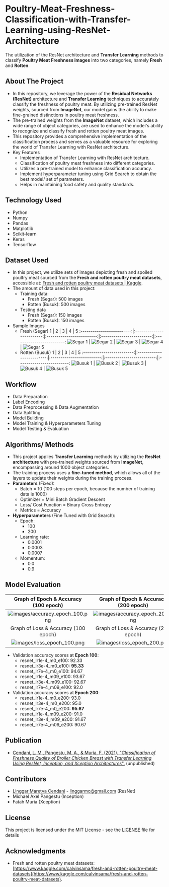 # Poultry-Meat-Freshness-Classification-with-Transfer-Learning-using-ResNet-Architecture
The utilization of the ResNet architecture and **Transfer Learning** methods to classify **Poultry Meat Freshness images** into two categories, namely **Fresh** and **Rotten**.

## About The Project

* In this repository, we leverage the power of the **Residual Networks (ResNet)** architecture and **Transfer Learning** techniques to accurately classify the freshness of poultry meat. By utilizing pre-trained ResNet weights, sourced from **ImageNet**, our model gains the ability to make fine-grained distinctions in poultry meat freshness.
* The pre-trained weights from the **ImageNet** dataset, which includes a wide range of object categories, are used to enhance the model's ability to recognize and classify fresh and rotten poultry meat images.
* This repository provides a comprehensive implementation of the classification process and serves as a valuable resource for exploring the world of Transfer Learning with ResNet architecture.
* Key Features
  * Implementation of Transfer Learning with ResNet architecture.
  * Classification of poultry meat freshness into different categories.
  * Utilizes a pre-trained model to enhance classification accuracy.
  * Implement hyperparameter tuning using Grid Search to obtain the best model/ set of parameters.
  * Helps in maintaining food safety and quality standards.

## Technology Used
* Python
* Numpy
* Pandas
* Matplotlib
* Scikit-learn
* Keras
* Tensorflow

## Dataset Used
  - In this project, we utilize sets of images depicting fresh and spoiled poultry meat sourced from the **Fresh and rotten poultry meat datasets**, accessible at: [Fresh and rotten poultry meat datasets | Kaggle](https://www.kaggle.com/calvinsama/fresh-and-rotten-poultry-meat-datasets).
  - The amount of data used in this project:
    - Training data:
      - Fresh (Segar): 500 images
      - Rotten (Busuk): 500 images
    - Testing data
      - Fresh (Segar): 150 images
      - Rotten (Busuk): 150 images
  - Sample Images
    - Fresh (Segar)
      1 | 2 | 3 | 4 | 5
      :-------------------------:|:-------------------------:|:-------------------------:|:-------------------------:|:-------------------------:
      ![Segar 1](dataset_citra_dada_ayam/dataset%20200x200/training/segar_0001.jpg) | ![Segar 2](dataset_citra_dada_ayam/dataset%20200x200/training/segar_0010.jpg) | ![Segar 3](dataset_citra_dada_ayam/dataset%20200x200/training/segar_0100.jpg) | ![Segar 4](dataset_citra_dada_ayam/dataset%20200x200/training/segar_0201.jpg) | ![Segar 5](dataset_citra_dada_ayam/dataset%20200x200/training/segar_0300.jpg)
    - Rotten (Busuk)
      1 | 2 | 3 | 4 | 5
      :-------------------------:|:-------------------------:|:-------------------------:|:-------------------------:|:-------------------------:
      ![Busuk 1](dataset_citra_dada_ayam/dataset%20200x200/training/busuk_0003.jpg) | ![Busuk 2](dataset_citra_dada_ayam/dataset%20200x200/training/busuk_0010.jpg) | ![Busuk 3](dataset_citra_dada_ayam/dataset%20200x200/training/busuk_0100.jpg) |  ![Busuk 4](dataset_citra_dada_ayam/dataset%20200x200/training/busuk_0200.jpg) |  ![Busuk 5](dataset_citra_dada_ayam/dataset%20200x200/training/busuk_0300.jpg)

## Workflow
- Data Preparation
- Label Encoding
- Data Preprocessing & Data Augmentation
- Data Splitting
- Model Building
- Model Training & Hyperparameters Tuning
- Model Testing & Evaluation

## Algorithms/ Methods
* This project applies **Transfer Learning** methods by utilizing the **ResNet architecture** with pre-trained weights sourced from **ImageNet**, encompassing around 1000 object categories.
* The training process uses a **fine-tuned method**, which allows all of the layers to update their weights during the training process.
* **Parameters** (Fixed):
  * Batch = 10 (100 steps per epoch, because the number of training data is 1000)
  * Optimizer = Mini Batch Gradient Descent
  * Loss/ Cost Function = Binary Cross Entropy
  * Metrics = Accuracy
* **Hyperparameters** (Fine Tuned with Grid Search):
  * Epoch:
    * 100
    * 200
  * Learning rate:
    * 0.0001
    * 0.0003
    * 0.0007
  * Momentum:
    * 0.0
    * 0.9

## Model Evaluation
  Graph of Epoch & Accuracy (100 epoch) | Graph of Epoch & Accuracy (200 epoch)
  :-------------------------:|:-------------------------:
  ![images/accuracy_epoch_100.png](images/accuracy_epoch_100.png)  |  ![images/accuracy_epoch_200.png](images/accuracy_epoch_200.png)
  Graph of Loss & Accuracy (100 epoch) | Graph of Loss & Accuracy (200 epoch)
  ![images/loss_epoch_100.png](images/loss_epoch_100.png)  |  ![images/loss_epoch_200.png](images/loss_epoch_200.png)

  - Validation accuracy scores at **Epoch 100**:
    - resnet_lr1e-4_m0_e100: 92.33
    - resnet_lr3e-4_m0_e100: **95.33**
    - resnet_lr7e-4_m0_e100: 94.67
    - resnet_lr1e-4_m09_e100: 93.67
    - resnet_lr3e-4_m09_e100: 92.67
    - resnet_lr7e-4_m09_e100: 92.0
  - Validation accuracy scores at **Epoch 200**:
    - resnet_lr1e-4_m0_e200: 93.0
    - resnet_lr3e-4_m0_e200: 95.0
    - resnet_lr7e-4_m0_e200: **95.67**
    - resnet_lr1e-4_m09_e200: 91.0
    - resnet_lr3e-4_m09_e200: 91.67
    - resnet_lr7e-4_m09_e200: 90.67

## Publication
* [Cendani, L. M., Pangestu, M. A., & Muria, F. (2021). "*Classification of Freshness Quality of Broiler Chicken Breast with Transfer Learning Using ResNet, Inception, and Xception Architectures*".](paper/Klasifikasi%20Kualitas%20Kesegaran%20Daging%20Dada%20Ayam%20Broiler%20dengan%20Transfer%20Learning%20M.pdf) (unpublished)

## Contributors
* [Linggar Maretva Cendani](https://github.com/LinggarM) - [linggarmc@gmail.com](mailto:linggarmc@gmail.com) (ResNet)
* Michael Axel Pangestu (Inception)
* Fatah Muria (Xception)

## License
This project is licensed under the MIT License - see the [LICENSE](LICENSE) file for details

## Acknowledgments
  - Fresh and rotten poultry meat datasets: [https://www.kaggle.com/calvinsama/fresh-and-rotten-poultry-meat-datasets](https://www.kaggle.com/calvinsama/fresh-and-rotten-poultry-meat-datasets).
